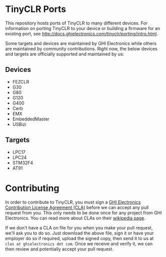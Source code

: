 # TinyCLR Ports
This repository hosts ports of TinyCLR to many different devices. For information on porting TinyCLR to your device or building a firmware for an existing port, see http://docs.ghielectronics.com/tinyclr/porting/intro.html.

Some targets and devices are maintained by GHI Electronics while others are maintained by community contributions. Right now, the below devices and targets are officially supported and maintained by us: 

## Devices
- FEZCLR
- G30
- G80
- G120
- G400
- Cerb
- EMX
- EmbeddedMaster
- USBizi

## Targets
- LPC17
- LPC24
- STM32F4
- AT91

# Contributing
In order to contribute to TinyCLR, you must sign a [GHI Electronics Contribution License Agreement (CLA)](http://files.ghielectronics.com/downloads/Documents/GHI%20Electronics%20Contribution%20License%20Agreement.pdf) before we can accept any pull request from you. This only needs to be done once for any project from GHI Electronics. You can read more about CLAs on their [wikipedia page](http://en.wikipedia.org/wiki/Contributor_License_Agreement).

If we don't have a CLA on file for you when you make your pull request, we'll ask you to do so. Just download the above file, sign it or have your employer do so if required, upload the signed copy, then send it to us at `clas at ghielectronics dot com`. Once we receive and verify it, we can then review and potentially accept your pull request.
